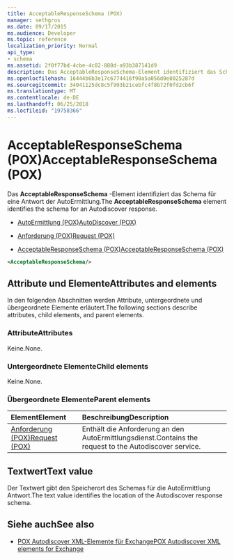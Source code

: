 ```yaml
---
title: AcceptableResponseSchema (POX)
manager: sethgros
ms.date: 09/17/2015
ms.audience: Developer
ms.topic: reference
localization_priority: Normal
api_type:
- schema
ms.assetid: 2f0f77bd-4cbe-4c02-880d-a93b387141d9
description: Das AcceptableResponseSchema-Element identifiziert das Schema für eine Antwort der AutoErmittlung.
ms.openlocfilehash: 16444b6b3e17c6774416f90a5a056d0e8025287d
ms.sourcegitcommit: 34041125dc8c5f993b21cebfc4f8b72f0fd2cb6f
ms.translationtype: MT
ms.contentlocale: de-DE
ms.lasthandoff: 06/25/2018
ms.locfileid: "19758366"
---
```

# <a name="acceptableresponseschema-pox"></a><span data-ttu-id="81bb6-103">AcceptableResponseSchema (POX)</span><span class="sxs-lookup"><span data-stu-id="81bb6-103">AcceptableResponseSchema (POX)</span></span>

<span data-ttu-id="81bb6-104">Das **AcceptableResponseSchema** -Element identifiziert das Schema für eine Antwort der AutoErmittlung.</span><span class="sxs-lookup"><span data-stu-id="81bb6-104">The **AcceptableResponseSchema** element identifies the schema for an Autodiscover response.</span></span> 
  
- [<span data-ttu-id="81bb6-105">AutoErmittlung (POX)</span><span class="sxs-lookup"><span data-stu-id="81bb6-105">AutoDiscover (POX)</span></span>](autodiscover-pox.md)
  
- [<span data-ttu-id="81bb6-106">Anforderung (POX)</span><span class="sxs-lookup"><span data-stu-id="81bb6-106">Request (POX)</span></span>](request-pox.md)
  
- [<span data-ttu-id="81bb6-107">AcceptableResponseSchema (POX)</span><span class="sxs-lookup"><span data-stu-id="81bb6-107">AcceptableResponseSchema (POX)</span></span>](acceptableresponseschema-pox.md)
  
```xml
<AcceptableResponseSchema/>
```

## <a name="attributes-and-elements"></a><span data-ttu-id="81bb6-108">Attribute und Elemente</span><span class="sxs-lookup"><span data-stu-id="81bb6-108">Attributes and elements</span></span>

<span data-ttu-id="81bb6-109">In den folgenden Abschnitten werden Attribute, untergeordnete und übergeordnete Elemente erläutert.</span><span class="sxs-lookup"><span data-stu-id="81bb6-109">The following sections describe attributes, child elements, and parent elements.</span></span>
  
### <a name="attributes"></a><span data-ttu-id="81bb6-110">Attribute</span><span class="sxs-lookup"><span data-stu-id="81bb6-110">Attributes</span></span>

<span data-ttu-id="81bb6-111">Keine.</span><span class="sxs-lookup"><span data-stu-id="81bb6-111">None.</span></span>
  
### <a name="child-elements"></a><span data-ttu-id="81bb6-112">Untergeordnete Elemente</span><span class="sxs-lookup"><span data-stu-id="81bb6-112">Child elements</span></span>

<span data-ttu-id="81bb6-113">Keine.</span><span class="sxs-lookup"><span data-stu-id="81bb6-113">None.</span></span>
  
### <a name="parent-elements"></a><span data-ttu-id="81bb6-114">Übergeordnete Elemente</span><span class="sxs-lookup"><span data-stu-id="81bb6-114">Parent elements</span></span>

|<span data-ttu-id="81bb6-115">**Element**</span><span class="sxs-lookup"><span data-stu-id="81bb6-115">**Element**</span></span>|<span data-ttu-id="81bb6-116">**Beschreibung**</span><span class="sxs-lookup"><span data-stu-id="81bb6-116">**Description**</span></span>|
|:-----|:-----|
|[<span data-ttu-id="81bb6-117">Anforderung (POX)</span><span class="sxs-lookup"><span data-stu-id="81bb6-117">Request (POX)</span></span>](request-pox.md) <br/> |<span data-ttu-id="81bb6-118">Enthält die Anforderung an den AutoErmittlungsdienst.</span><span class="sxs-lookup"><span data-stu-id="81bb6-118">Contains the request to the Autodiscover service.</span></span>  <br/> |
   
## <a name="text-value"></a><span data-ttu-id="81bb6-119">Textwert</span><span class="sxs-lookup"><span data-stu-id="81bb6-119">Text value</span></span>

<span data-ttu-id="81bb6-120">Der Textwert gibt den Speicherort des Schemas für die AutoErmittlung Antwort.</span><span class="sxs-lookup"><span data-stu-id="81bb6-120">The text value identifies the location of the Autodiscover response schema.</span></span>
  
## <a name="see-also"></a><span data-ttu-id="81bb6-121">Siehe auch</span><span class="sxs-lookup"><span data-stu-id="81bb6-121">See also</span></span>

- [<span data-ttu-id="81bb6-122">POX Autodiscover XML-Elemente für Exchange</span><span class="sxs-lookup"><span data-stu-id="81bb6-122">POX Autodiscover XML elements for Exchange</span></span>](pox-autodiscover-xml-elements-for-exchange.md)

